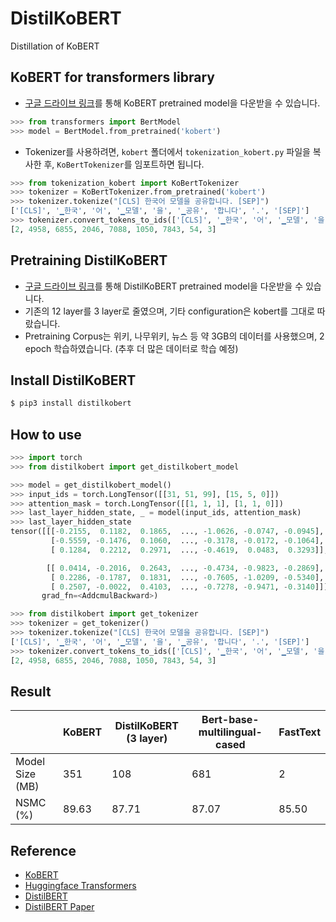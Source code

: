 # DistilKoBERT

Distillation of KoBERT

## KoBERT for transformers library

- [구글 드라이브 링크](https://drive.google.com/open?id=13jTGc7KrvK9xp9e5GvYjyRz6bf2oJux8)를 통해 KoBERT pretrained model을 다운받을 수 있습니다.

```python
>>> from transformers import BertModel
>>> model = BertModel.from_pretrained('kobert')
```

- Tokenizer를 사용하려면, `kobert` 폴더에서 `tokenization_kobert.py` 파일을 복사한 후, `KoBertTokenizer`를 임포트하면 됩니다.

```python
>>> from tokenization_kobert import KoBertTokenizer
>>> tokenizer = KoBertTokenizer.from_pretrained('kobert')
>>> tokenizer.tokenize("[CLS] 한국어 모델을 공유합니다. [SEP]")
['[CLS]', '▁한국', '어', '▁모델', '을', '▁공유', '합니다', '.', '[SEP]']
>>> tokenizer.convert_tokens_to_ids(['[CLS]', '▁한국', '어', '▁모델', '을', '▁공유', '합니다', '.', '[SEP]'])
[2, 4958, 6855, 2046, 7088, 1050, 7843, 54, 3]
```

## Pretraining DistilKoBERT

- [구글 드라이브 링크](https://drive.google.com/open?id=15Ro2LKfXEtdGdRTx15iraxREiFnD5Zig)를 통해 DistilKoBERT pretrained model을 다운받을 수 있습니다.
- 기존의 12 layer를 3 layer로 줄였으며, 기타 configuration은 kobert를 그대로 따랐습니다.
- Pretraining Corpus는 위키, 나무위키, 뉴스 등 약 3GB의 데이터를 사용했으며, 2 epoch 학습하였습니다. (추후 더 많은 데이터로 학습 예정)

## Install DistilKoBERT

```bash
$ pip3 install distilkobert
```

## How to use

```python
>>> import torch
>>> from distilkobert import get_distilkobert_model

>>> model = get_distilkobert_model()
>>> input_ids = torch.LongTensor([[31, 51, 99], [15, 5, 0]])
>>> attention_mask = torch.LongTensor([[1, 1, 1], [1, 1, 0]])
>>> last_layer_hidden_state, _ = model(input_ids, attention_mask)
>>> last_layer_hidden_state
tensor([[[-0.2155,  0.1182,  0.1865,  ..., -1.0626, -0.0747, -0.0945],
         [-0.5559, -0.1476,  0.1060,  ..., -0.3178, -0.0172, -0.1064],
         [ 0.1284,  0.2212,  0.2971,  ..., -0.4619,  0.0483,  0.3293]],

        [[ 0.0414, -0.2016,  0.2643,  ..., -0.4734, -0.9823, -0.2869],
         [ 0.2286, -0.1787,  0.1831,  ..., -0.7605, -1.0209, -0.5340],
         [ 0.2507, -0.0022,  0.4103,  ..., -0.7278, -0.9471, -0.3140]]],
       grad_fn=<AddcmulBackward>)
```

```python
>>> from distilkobert import get_tokenizer
>>> tokenizer = get_tokenizer()
>>> tokenizer.tokenize("[CLS] 한국어 모델을 공유합니다. [SEP]")
['[CLS]', '▁한국', '어', '▁모델', '을', '▁공유', '합니다', '.', '[SEP]']
>>> tokenizer.convert_tokens_to_ids(['[CLS]', '▁한국', '어', '▁모델', '을', '▁공유', '합니다', '.', '[SEP]'])
[2, 4958, 6855, 2046, 7088, 1050, 7843, 54, 3]
```

## Result

|                 | KoBERT | DistilKoBERT (3 layer) | Bert-base-multilingual-cased | FastText |
| --------------- | ------ | ---------------------- | ---------------------------- | -------- |
| Model Size (MB) | 351    | 108                    | 681                          | 2        |
| NSMC (%)        | 89.63  | 87.71                  | 87.07                        | 85.50    |

## Reference

- [KoBERT](https://github.com/SKTBrain/KoBERT)
- [Huggingface Transformers](https://github.com/huggingface/transformers)
- [DistilBERT](https://github.com/huggingface/transformers/blob/master/examples/distillation/README.md)
- [DistilBERT Paper](https://arxiv.org/abs/1910.01108)
